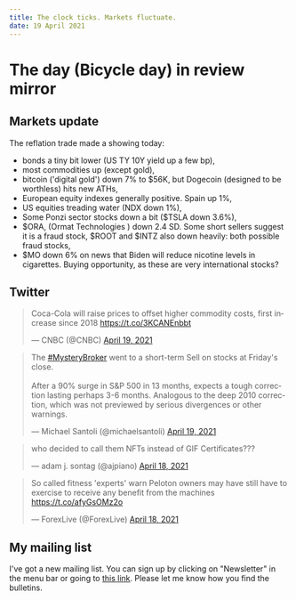 ```yaml
---
title: The clock ticks. Markets fluctuate. 
date: 19 April 2021 
---
```


# The day (Bicycle day) in review mirror

## Markets update

The reflation trade made a showing today:

- bonds a tiny bit lower (US TY 10Y yield up a few bp),
- most commodities up (except gold),
- bitcoin ('digital gold') down 7% to $56K, but Dogecoin (designed to be worthless) hits new ATHs,
- European equity indexes generally positive. Spain up 1%,
- US equities treading water (NDX down 1%),
- Some Ponzi sector stocks down a bit ($TSLA down 3.6%),
- $ORA, (Ormat Technologies ) down 2.4 SD. Some short sellers suggest it is a fraud stock, $ROOT and $INTZ also down heavily: both possible fraud stocks,
- $MO down 6% on news that Biden will reduce nicotine levels in cigarettes. Buying opportunity, as these are very international stocks?
 

## Twitter

<blockquote class="twitter-tweet"><p lang="en" dir="ltr">Coca-Cola will raise prices to offset higher commodity costs, first increase since 2018 <a href="https://t.co/3KCANEnbbt">https://t.co/3KCANEnbbt</a></p>&mdash; CNBC (@CNBC) <a href="https://twitter.com/CNBC/status/1384165398015143938?ref_src=twsrc%5Etfw">April 19, 2021</a></blockquote> <script async src="https://platform.twitter.com/widgets.js" charset="utf-8"></script> 

<blockquote class="twitter-tweet"><p lang="en" dir="ltr">The <a href="https://twitter.com/hashtag/MysteryBroker?src=hash&amp;ref_src=twsrc%5Etfw">#MysteryBroker</a> went to a short-term Sell on stocks at Friday&#39;s close.<br><br>After a 90% surge in S&amp;P 500 in 13 months, expects a tough correction lasting perhaps 3-6 months. Analogous to the deep 2010 correction, which was not previewed by serious divergences or other warnings.</p>&mdash; Michael Santoli (@michaelsantoli) <a href="https://twitter.com/michaelsantoli/status/1384112819386261510?ref_src=twsrc%5Etfw">April 19, 2021</a></blockquote> <script async src="https://platform.twitter.com/widgets.js" charset="utf-8"></script> 

<blockquote class="twitter-tweet"><p lang="en" dir="ltr">who decided to call them NFTs instead of GIF Certificates???</p>&mdash; adam j. sontag (@ajpiano) <a href="https://twitter.com/ajpiano/status/1383865610484862977?ref_src=twsrc%5Etfw">April 18, 2021</a></blockquote> <script async src="https://platform.twitter.com/widgets.js" charset="utf-8"></script> 

<blockquote class="twitter-tweet"><p lang="en" dir="ltr">So called fitness &#39;experts&#39; warn Peloton owners may have still have to exercise to receive any benefit from the machines <a href="https://t.co/afyGsOMz2o">https://t.co/afyGsOMz2o</a></p>&mdash; ForexLive (@ForexLive) <a href="https://twitter.com/ForexLive/status/1383921079652024323?ref_src=twsrc%5Etfw">April 18, 2021</a></blockquote> <script async src="https://platform.twitter.com/widgets.js" charset="utf-8"></script> 

## My mailing list

I've got a new mailing list. 
You can sign up by clicking on "Newsletter" in the menu bar or going to [this link]({filename}/pages/Newsletter.md). 
Please let me know how you find the bulletins.
